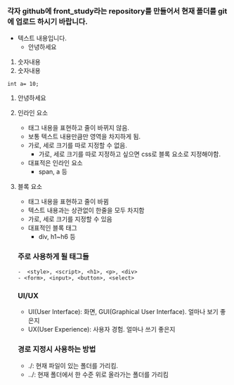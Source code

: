 ### 각자 github에 front_study라는 repository를 만들어서 현재 폴더를 git에 업로드 하시기 바랍니다.
- 텍스트 내용입니다.    
    - 안녕하세요
1. 숫자내용
1. 숫자내용
```
int a= 10;
```
1. 안녕하세요



1. 인라인 요소
    - 태그 내용을 표현하고 줄이 바뀌지 않음.
    - 보통 텍스트 내용만큼만 영역을 차지하게 됨.
    - 가로, 세로 크기를 따로 지정할 수 없음.
        - 가로, 세로 크기를 따로 지정하고 싶으면 css로 블록 요소로 지정해야함.
    - 대표적은 인라인 요소
        - span, a 등
2. 블록 요소
    - 태그 내용을 표현하고 줄이 바뀜
    - 텍스트 내용과는 상관없이 한줄을 모두 차지함
    - 가로, 세로 크기를 지정할 수 있음
    - 대표적인 블록 태그
        - div, h1~h6 등
    
    ### 주로 사용하게 될 태그들
    ```
    -  <style>, <script>, <h1>, <p>, <div>
    - <form>, <input>, <button>, <select>
    ```
    ### UI/UX
    - UI(User Interface): 화면, GUI(Graphical User Interface). 얼마나 보기 좋은지
    - UX(User Experience): 사용자 경험. 얼마나 쓰기 좋은지

    ### 경로 지정시 사용하는 방법
    - ./: 현재 파일이 있는 폴더를 가리킴.
    - ../: 현재 폴더에서 한 수준 위로 올라가는 폴더를 가리킴